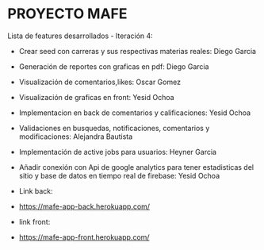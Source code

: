 # PROYECTO MAFE

Lista de features desarrollados - Iteración 4:

* Crear seed con carreras y sus respectivas materias reales: Diego Garcia
* Generación de reportes con graficas en pdf: Diego Garcia
* Visualización de comentarios,likes: Oscar Gomez
* Visualización de graficas en front: Yesid Ochoa
* Implementacion en back de comentarios y calificaciones: Yesid Ochoa
* Validaciones en busquedas, notificaciones, comentarios y modificaciones: Alejandra Bautista
* Implementación de active jobs para usuarios: Heyner Garcia
* Añadir conexión con Api de google analytics para tener estadisticas del sitio y  base de datos en tiempo real de firebase: Yesid Ochoa

* Link back:
* https://mafe-app-back.herokuapp.com/
* link front: 
* https://mafe-app-front.herokuapp.com/

